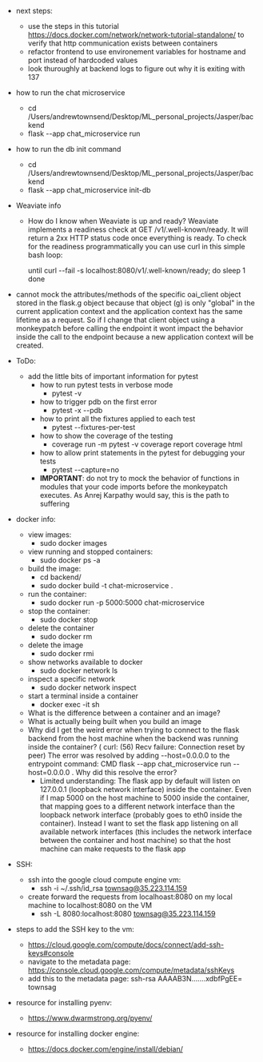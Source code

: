 - next steps:
    - use the steps in this tutorial https://docs.docker.com/network/network-tutorial-standalone/ to verify that http communication exists between containers
    - refactor frontend to use environement variables for hostname and port instead of hardcoded values
    - look thuroughly at backend logs to figure out why it is exiting with 137

- how to run the chat microservice
    - cd /Users/andrewtownsend/Desktop/ML_personal_projects/Jasper/backend
    - flask --app chat_microservice run
- how to run the db init command
    - cd /Users/andrewtownsend/Desktop/ML_personal_projects/Jasper/backend
    - flask --app chat_microservice init-db 

- Weaviate info
    - How do I know when Weaviate is up and ready? Weaviate implements a readiness check at GET /v1/.well-known/ready. It will return a 2xx HTTP status code once everything is ready. To check for the readiness programmatically you can use curl in this simple bash loop:

        until curl --fail -s localhost:8080/v1/.well-known/ready; do
        sleep 1
        done
- cannot mock the attributes/methods of the specific oai_client object stored in the flask.g object because that object (g) is only "global" in the current application context and the application context has the same lifetime as a request. So if I change that client object using a monkeypatch before calling the endpoint it wont impact the behavior inside the call to the endpoint because a new application context will be created.

- ToDo:
    - add the little bits of important information for pytest
        - how to run pytest tests in verbose mode
            - pytest -v
        - how to trigger pdb on the first error
            - pytest -x --pdb
        - how to print all the fixtures applied to each test
            - pytest --fixtures-per-test
        - how to show the coverage of the testing
            - coverage run -m pytest -v
              coverage report
              coverage html
        - how to allow print statements in the pytest for debugging your tests
            - pytest --capture=no
        - __IMPORTANT__: do not try to mock the behavior of functions in modules that your code imports before the monkeypatch executes. As Anrej Karpathy would say, this is the path to suffering

- docker info:
    - view images:
        - sudo docker images
    - view running and stopped containers:
        - sudo docker ps -a 
    - build the image:
        - cd backend/
        - sudo docker build -t chat-microservice .
    - run the container:
        - sudo docker run -p 5000:5000 chat-microservice
    - stop the container:
        - sudo docker stop <container id>
    - delete the container
        - sudo docker rm <container id>
    - delete the image
        - sudo docker rmi <image name or id>
    - show networks available to docker
        - sudo docker network ls
    - inspect a specific network
        - sudo docker network inspect <name>
    - start a terminal inside a container
        - docker exec -it <container-name> sh
    - What is the difference between a container and an image?
    - What is actually being built when you build an image
    - Why did I get the weird error when trying to connect to the flask backend from the host machine when the backend was running inside the container? ( curl: (56) Recv failure: Connection reset by peer) The error was resolved by adding --host=0.0.0.0 to the entrypoint command: CMD flask --app chat_microservice run --host=0.0.0.0 . Why did this resolve the error?
        - Limited understanding: The flask app by default will listen on 127.0.0.1 (loopback network interface) inside the container. Even if I map 5000 on the host machine to 5000 inside the container, that mapping goes to a different network interface than the loopback network interface (probably goes to eth0 inside the container). Instead I want to set the flask app listening on all available network interfaces (this includes the network interface between the container and host machine) so that the host machine can make requests to the flask app

- SSH:
	- ssh into the google cloud compute engine vm:
		- ssh -i ~/.ssh/id_rsa townsag@35.223.114.159  
	- create forward the requests from localhoast:8080 on my local machine to localhost:8080 on the VM
		- ssh -L 8080:localhost:8080 townsag@35.223.114.159

- steps to add the SSH key to the vm:
	- https://cloud.google.com/compute/docs/connect/add-ssh-keys#console
	- navigate to the metadata page: https://console.cloud.google.com/compute/metadata/sshKeys
	- add this to the metadata page:
		ssh-rsa AAAAB3N.......xdbfPgEE= townsag


- resource for installing pyenv:
    - https://www.dwarmstrong.org/pyenv/
- resource for installing docker engine:
    - https://docs.docker.com/engine/install/debian/